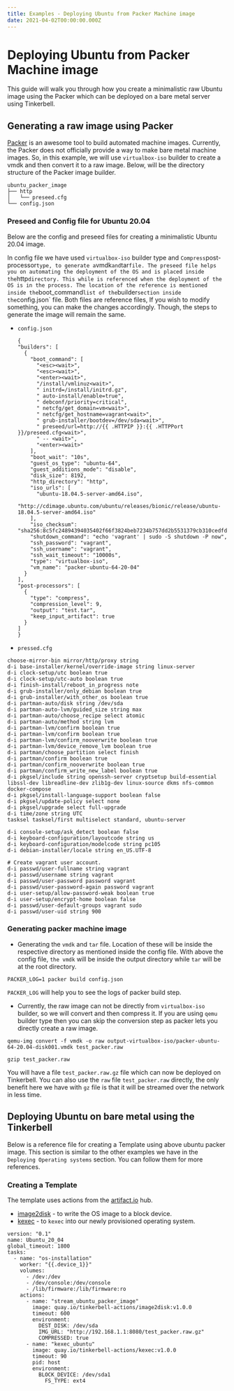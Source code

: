 ```yaml
---
title: Examples - Deploying Ubuntu from Packer Machine image
date: 2021-04-02T00:00:00.000Z
---
```


# Deploying Ubuntu from Packer Machine image

This guide will walk you through how you create a minimalistic raw Ubuntu image using the Packer which can be deployed on a bare metal server using Tinkerbell.

## Generating a raw image using Packer

[Packer](https://www.packer.io/) is an awesome tool to build automated machine images. Currently, the Packer does not officially provide a way to make bare metal machine images. So, in this example, we will use `virtualbox-iso` builder to create a vmdk and then convert it to a raw image. Below, will be the directory structure of the Packer image builder.

```
ubuntu_packer_image
├── http
│   └── preseed.cfg
└── config.json
```

### Preseed and Config file for Ubuntu 20.04

Below are the config and preseed files for creating a minimalistic Ubuntu 20.04 image.

In config file we have used `virtualbox-iso` builder type and `Compress`post-processor`type, to generate a`vmdk`and`tar`file. The preseed file helps you on automating the deployment of the OS and is placed inside the`http`directory. This while is referenced when the deployment of the OS is in the process. The location of the reference is mentioned inside the`boot_command`list of the`builder`section inside the`config.json` file. Both files are reference files, If you wish to modify something, you can make the changes accordingly. Though, the steps to generate the image will remain the same.

- `config.json`

  ```
  {
  "builders": [
    {
      "boot_command": [
        "<esc><wait>",
        "<esc><wait>",
        "<enter><wait>",
        "/install/vmlinuz<wait>",
        " initrd=/install/initrd.gz",
        " auto-install/enable=true",
        " debconf/priority=critical",
        " netcfg/get_domain=vm<wait>",
        " netcfg/get_hostname=vagrant<wait>",
        " grub-installer/bootdev=/dev/sda<wait>",
        " preseed/url=http://{{ .HTTPIP }}:{{ .HTTPPort }}/preseed.cfg<wait>",
        " -- <wait>",
        "<enter><wait>"
      ],
      "boot_wait": "10s",
      "guest_os_type": "ubuntu-64",
      "guest_additions_mode": "disable",
      "disk_size": 8192,
      "http_directory": "http",
      "iso_urls": [
        "ubuntu-18.04.5-server-amd64.iso",
        "http://cdimage.ubuntu.com/ubuntu/releases/bionic/release/ubuntu-18.04.5-server-amd64.iso"
      ],
      "iso_checksum": "sha256:8c5fc24894394035402f66f3824beb7234b757dd2b5531379cb310cedfdf0996",
      "shutdown_command": "echo 'vagrant' | sudo -S shutdown -P now",
      "ssh_password": "vagrant",
      "ssh_username": "vagrant",
      "ssh_wait_timeout": "10000s",
      "type": "virtualbox-iso",
      "vm_name": "packer-ubuntu-64-20-04"
    }
  ],
  "post-processors": [
    {
      "type": "compress",
      "compression_level": 9,
      "output": "test.tar",
      "keep_input_artifact": true
    }
  ]
  }
  ```

- `pressed.cfg`

```
choose-mirror-bin mirror/http/proxy string
d-i base-installer/kernel/override-image string linux-server
d-i clock-setup/utc boolean true
d-i clock-setup/utc-auto boolean true
d-i finish-install/reboot_in_progress note
d-i grub-installer/only_debian boolean true
d-i grub-installer/with_other_os boolean true
d-i partman-auto/disk string /dev/sda
d-i partman-auto-lvm/guided_size string max
d-i partman-auto/choose_recipe select atomic
d-i partman-auto/method string lvm
d-i partman-lvm/confirm boolean true
d-i partman-lvm/confirm boolean true
d-i partman-lvm/confirm_nooverwrite boolean true
d-i partman-lvm/device_remove_lvm boolean true
d-i partman/choose_partition select finish
d-i partman/confirm boolean true
d-i partman/confirm_nooverwrite boolean true
d-i partman/confirm_write_new_label boolean true
d-i pkgsel/include string openssh-server cryptsetup build-essential libssl-dev libreadline-dev zlib1g-dev linux-source dkms nfs-common docker-compose
d-i pkgsel/install-language-support boolean false
d-i pkgsel/update-policy select none
d-i pkgsel/upgrade select full-upgrade
d-i time/zone string UTC
tasksel tasksel/first multiselect standard, ubuntu-server

d-i console-setup/ask_detect boolean false
d-i keyboard-configuration/layoutcode string us
d-i keyboard-configuration/modelcode string pc105
d-i debian-installer/locale string en_US.UTF-8

# Create vagrant user account.
d-i passwd/user-fullname string vagrant
d-i passwd/username string vagrant
d-i passwd/user-password password vagrant
d-i passwd/user-password-again password vagrant
d-i user-setup/allow-password-weak boolean true
d-i user-setup/encrypt-home boolean false
d-i passwd/user-default-groups vagrant sudo
d-i passwd/user-uid string 900
```

### Generating packer machine image

- Generating the `vmdk` and `tar` file. Location of these will be inside the respective directory as mentioned inside the config file. With above the config file, `the vmdk` will be inside the output directory while `tar` will be at the root directory.

```
PACKER_LOG=1 packer build config.json
```

`PACKER_LOG` will help you to see the logs of packer build step.

- Currently, the raw image can not be directly from `virtualbox-iso` builder, so we will convert and then compress it. If you are using `qemu` builder type then you can skip the conversion step as packer lets you directly create a raw image.

```
qemu-img convert -f vmdk -o raw output-virtualbox-iso/packer-ubuntu-64-20.04-disk001.vmdk test_packer.raw

gzip test_packer.raw
```

You will have a file `test_packer.raw.gz` file which can now be deployed on Tinkerbell. You can also use the `raw` file `test_packer.raw` directly, the only benefit here we have with `gz` file is that it will be streamed over the network in less time.

## Deploying Ubuntu on bare metal using the Tinkerbell

Below is a reference file for creating a Template using above ubuntu packer image. This section is similar to the other examples we have in the `Deploying Operating systems` section. You can follow them for more references.

### Creating a Template

The template uses actions from the [artifact.io](https://artifact.io) hub.

- [image2disk](https://artifacthub.io/packages/tbaction/tinkerbell-community/image2disk) - to write the OS image to a block device.
- [kexec](https://artifacthub.io/packages/tbaction/tinkerbell-community/kexec) - to `kexec` into our newly provisioned operating system.

```
version: "0.1"
name: Ubuntu_20_04
global_timeout: 1800
tasks:
  - name: "os-installation"
    worker: "{{.device_1}}"
    volumes:
      - /dev:/dev
      - /dev/console:/dev/console
      - /lib/firmware:/lib/firmware:ro
    actions:
      - name: "stream_ubuntu_packer_image"
        image: quay.io/tinkerbell-actions/image2disk:v1.0.0
        timeout: 600
        environment:
          DEST_DISK: /dev/sda
          IMG_URL: "http://192.168.1.1:8080/test_packer.raw.gz"
          COMPRESSED: true
      - name: "kexec_ubuntu"
        image: quay.io/tinkerbell-actions/kexec:v1.0.0
        timeout: 90
        pid: host
        environment:
          BLOCK_DEVICE: /dev/sda1
            FS_TYPE: ext4
```
